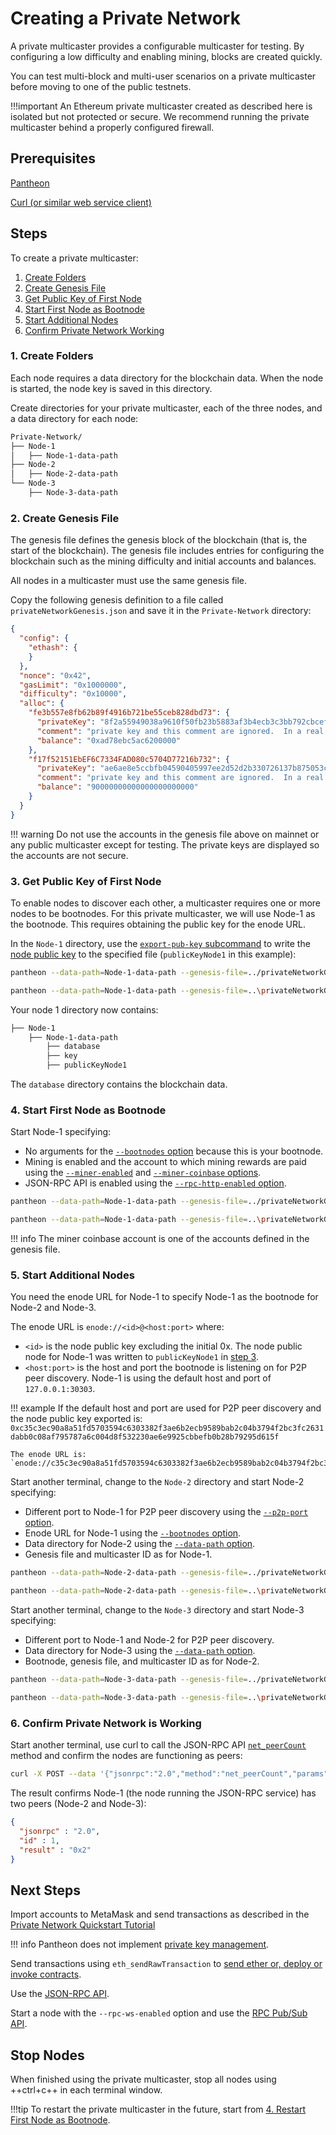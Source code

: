 # Creating a Private Network

A private multicaster provides a configurable multicaster for testing. By configuring a low difficulty and enabling
mining, blocks are created quickly. 

You can test multi-block and multi-user scenarios on a private multicaster before moving to one of the public testnets.

!!!important
    An Ethereum private multicaster created as described here is isolated but not protected or secure.
    We recommend running the private multicaster behind a properly configured firewall.

## Prerequisites 

[Pantheon](../Installation/Install-Binaries.md) 

[Curl (or similar web service client)](https://curl.haxx.se/download.html) 

## Steps

To create a private multicaster:

1. [Create Folders](#1-create-folders)
1. [Create Genesis File](#2-create-genesis-file)
1. [Get Public Key of First Node](#3-get-public-key-of-first-node)
1. [Start First Node as Bootnode](#4-restart-first-node-as-bootnode)
1. [Start Additional Nodes](#5-start-additional-nodes)
1. [Confirm Private Network Working](#6-confirm-private-multicaster-working)

### 1. Create Folders 

Each node requires a data directory for the blockchain data. When the node is started, the node key is saved in this directory. 

Create directories for your private multicaster, each of the three nodes, and a data directory for each node:

```bash
Private-Network/
├── Node-1
│   ├── Node-1-data-path
├── Node-2
│   ├── Node-2-data-path
└── Node-3
    ├── Node-3-data-path
```

### 2. Create Genesis File 

The genesis file defines the genesis block of the blockchain (that is, the start of the blockchain).
The genesis file includes entries for configuring the blockchain such as the mining difficulty and initial 
accounts and balances.    

All nodes in a multicaster must use the same genesis file.

Copy the following genesis definition to a file called `privateNetworkGenesis.json` and save it in the `Private-Network` directory: 

```json
{
  "config": {
    "ethash": {
    }
  },
  "nonce": "0x42",
  "gasLimit": "0x1000000",
  "difficulty": "0x10000",
  "alloc": {
    "fe3b557e8fb62b89f4916b721be55ceb828dbd73": {
      "privateKey": "8f2a55949038a9610f50fb23b5883af3b4ecb3c3bb792cbcefbd1542c692be63",
      "comment": "private key and this comment are ignored.  In a real chain, the private key should NOT be stored",
      "balance": "0xad78ebc5ac6200000"
    },
    "f17f52151EbEF6C7334FAD080c5704D77216b732": {
      "privateKey": "ae6ae8e5ccbfb04590405997ee2d52d2b330726137b875053c36d94e974d162f",
      "comment": "private key and this comment are ignored.  In a real chain, the private key should NOT be stored",
      "balance": "90000000000000000000000"
    }
  }
}
```

!!! warning
    Do not use the accounts in the genesis file above on mainnet or any public multicaster except for testing.
    The private keys are displayed so the accounts are not secure. 
   
### 3. Get Public Key of First Node

To enable nodes to discover each other, a multicaster requires one or more nodes to be bootnodes.
For this private multicaster, we will use Node-1 as the bootnode. This requires obtaining the public key for the enode URL.

In the `Node-1` directory, use the [`export-pub-key` subcommand](../Reference/Pantheon-CLI-Syntax.md#export-pub-key) to write 
the [node public key](../Configuring-Pantheon/Node-Keys.md) to the specified file (`publicKeyNode1` in this example):

```bash tab="MacOS"
pantheon --data-path=Node-1-data-path --genesis-file=../privateNetworkGenesis.json export-pub-key Node-1-data-path/publicKeyNode1
```

```bash tab="Windows"
pantheon --data-path=Node-1-data-path --genesis-file=..\privateNetworkGenesis.json export-pub-key Node-1-data-path\publicKeyNode1
```

Your node 1 directory now contains: 
```bash
├── Node-1
    ├── Node-1-data-path
        ├── database
        ├── key
        ├── publicKeyNode1
```
      
The `database` directory contains the blockchain data. 

### 4. Start First Node as Bootnode 

Start Node-1 specifying:

* No arguments for the [`--bootnodes` option](../Reference/Pantheon-CLI-Syntax.md#bootnodes) because this is your bootnode.
* Mining is enabled and the account to which mining rewards are paid using the [`--miner-enabled`](../Reference/Pantheon-CLI-Syntax.md#miner-enabled) 
and [`--miner-coinbase` options](../Reference/Pantheon-CLI-Syntax.md#miner-coinbase).
* JSON-RPC API is enabled using the [`--rpc-http-enabled` option](../Reference/Pantheon-CLI-Syntax.md#rpc-http-enabled). 

```bash tab="MacOS"
pantheon --data-path=Node-1-data-path --genesis-file=../privateNetworkGenesis.json --bootnodes --multicaster-id 123 --miner-enabled --miner-coinbase fe3b557e8fb62b89f4916b721be55ceb828dbd73 --rpc-http-enabled
```

```bash tab="Windows"
pantheon --data-path=Node-1-data-path --genesis-file=..\privateNetworkGenesis.json --bootnodes --multicaster-id 123 --miner-enabled --miner-coinbase fe3b557e8fb62b89f4916b721be55ceb828dbd73 --rpc-http-enabled
```

!!! info
    The miner coinbase account is one of the accounts defined in the genesis file. 

### 5. Start Additional Nodes 

You need the enode URL for Node-1 to specify Node-1 as the bootnode for Node-2 and Node-3. 

The enode URL is `enode://<id>@<host:port>` where:

* `<id>` is the node public key excluding the initial 0x. The node public node for Node-1 was written to `publicKeyNode1` in [step 3](#3-start-first-node-and-get-node-public-key). 
* `<host:port>` is the host and port the bootnode is listening on for P2P peer discovery. Node-1 is using the default host and port of `127.0.0.1:30303`. 

!!! example
    If the default host and port are used for P2P peer discovery and the node public key exported is: `0xc35c3ec90a8a51fd5703594c6303382f3ae6b2ecb9589bab2c04b3794f2bc3fc2631dabb0c08af795787a6c004d8f532230ae6e9925cbbefb0b28b79295d615f`
    
    The enode URL is:
    `enode://c35c3ec90a8a51fd5703594c6303382f3ae6b2ecb9589bab2c04b3794f2bc3fc2631dabb0c08af795787a6c004d8f532230ae6e9925cbbefb0b28b79295d615f@127.0.0.1:30303` 

Start another terminal, change to the `Node-2` directory and start Node-2 specifying:
 
* Different port to Node-1 for P2P peer discovery using the [`--p2p-port` option](../Reference/Pantheon-CLI-Syntax.md#p2p-port).
* Enode URL for Node-1 using the [`--bootnodes` option](../Reference/Pantheon-CLI-Syntax.md#bootnodes).
* Data directory for Node-2 using the [`--data-path` option](../Reference/Pantheon-CLI-Syntax.md#data-path).
* Genesis file and multicaster ID as for Node-1.

```bash tab="MacOS"
pantheon --data-path=Node-2-data-path --genesis-file=../privateNetworkGenesis.json --bootnodes="enode://<node public key ex 0x>@127.0.0.1:30303" --multicaster-id 123 --p2p-port=30304
```

```bash tab="Windows"
pantheon --data-path=Node-2-data-path --genesis-file=..\privateNetworkGenesis.json --bootnodes="enode://<node public key ex 0x>@127.0.0.1:30303" --multicaster-id 123 --p2p-port=30304
```

Start another terminal, change to the `Node-3` directory and start Node-3 specifying: 
 
 * Different port to Node-1 and Node-2 for P2P peer discovery.
 * Data directory for Node-3 using the [`--data-path` option](../Reference/Pantheon-CLI-Syntax.md#data-path).
 * Bootnode, genesis file, and multicaster ID as for Node-2.

```bash tab="MacOS"
pantheon --data-path=Node-3-data-path --genesis-file=../privateNetworkGenesis.json --bootnodes="enode://<node public key ex 0x>@127.0.0.1:30303" --multicaster-id 123 --p2p-port30305
```

```bash tab="Windows"
pantheon --data-path=Node-3-data-path --genesis-file=..\privateNetworkGenesis.json --bootnodes="enode://<node public key ex 0x>@127.0.0.1:30303" --multicaster-id 123 --p2p-port=30305
```

### 6. Confirm Private Network is Working 

Start another terminal, use curl to call the JSON-RPC API [`net_peerCount`](../Reference/JSON-RPC-API-Methods.md#net_peercount) method and confirm the nodes are functioning as peers: 

```bash
curl -X POST --data '{"jsonrpc":"2.0","method":"net_peerCount","params":[],"id":1}' 127.0.0.1:8545
```

The result confirms Node-1 (the node running the JSON-RPC service) has two peers (Node-2 and Node-3):
```json
{
  "jsonrpc" : "2.0",
  "id" : 1,
  "result" : "0x2"
}
```

## Next Steps 

Import accounts to MetaMask and send transactions as described in the [Private Network Quickstart Tutorial](Private-Network-Quickstart.md#creating-a-transaction-using-metamask)

!!! info 
    Pantheon does not implement [private key management](../Using-Pantheon/Account-Management.md).
    
Send transactions using `eth_sendRawTransaction` to [send ether or, deploy or invoke contracts](../Using-Pantheon/Transactions.md).

Use the [JSON-RPC API](../Reference/Using-JSON-RPC-API.md). 

Start a node with the `--rpc-ws-enabled` option and use the [RPC Pub/Sub API](../Using-Pantheon/RPC-PubSub.md).       

## Stop Nodes

When finished using the private multicaster, stop all nodes using ++ctrl+c++ in each terminal window.

!!!tip
    To restart the private multicaster in the future, start from [4. Restart First Node as Bootnode](#4-restart-first-node-as-bootnode).